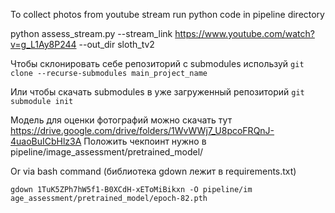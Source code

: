 

To collect photos from youtube stream run python code in pipeline directory

python assess_stream.py --stream_link https://www.youtube.com/watch?v=g_L1Ay8P244 --out_dir sloth_tv2


Чтобы склонировать себе репозиторий с submodules используй
`git clone --recurse-submodules main_project_name`

Или чтобы скачать submodules в уже загруженный репозиторий
`git submodule init`

Модель для оценки фотографий можно скачать тут https://drive.google.com/drive/folders/1WvWWj7_U8pcoFRQnJ-4uaoBuICbHlz3A
Положить чекпоинт нужно в pipeline/image_assessment/pretrained_model/

Or via bash command (библиотека gdown лежит в requirements.txt)

`gdown 1TuK5ZPh7hW5f1-B0XCdH-xEToMiBikxn -O pipeline/im
age_assessment/pretrained_model/epoch-82.pth`